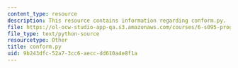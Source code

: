```yaml
---
content_type: resource
description: This resource contains information regarding conform.py.
file: https://ol-ocw-studio-app-qa.s3.amazonaws.com/courses/6-s095-programming-for-the-puzzled-january-iap-2018/9b243dfc52a73cc6aeccdd610a4e8f1a_conform.py
file_type: text/python-source
resourcetype: Other
title: conform.py
uid: 9b243dfc-52a7-3cc6-aecc-dd610a4e8f1a
---
```

